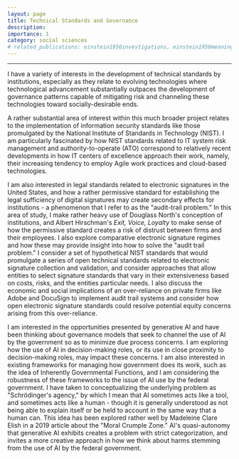 ```yaml
---
layout: page
title: Technical Standards and Governance
description: 
importance: 1
category: social sciences
# related_publications: einstein1956investigations, einstein1950meaning
---
```



<hr>

I have a variety of interests in the development of technical standards by institutions, especially as they relate to evolving technologies where technological advancement substantially outpaces the development of governance patterns capable of mitigating risk and channeling these technologies toward socially-desirable ends.

A rather substantial area of interest within this much broader project relates to the implementation of information security standards like those promulgated by the National Institute of Standards in Technology (NIST). I am particularly fascinated by how NIST standards related to IT system risk management and authority-to-operate (ATO) correspond to relatively recent developments in how IT centers of excellence approach their work, namely, their increasing tendency to employ Agile work practices and cloud-based technologies.

I am also interested in legal standards related to electronic signatures in the United States, and how a rather permissive standard for establishing the legal sufficiency of digital signatures may create secondary effects for institutions - a phenomenon that I refer to as the "audit-trail problem." In this area of study, I make rather heavy use of Douglass North's conception of institutions, and Albert Hirschman's *Exit, Voice, Loyalty* to make sense of how the permissive standard creates a risk of distrust between firms and their employees. I also explore comparative electronic signature regimes and how these may provide insight into how to solve the "audit trail problem." I consider a set of hypothetical NIST standards that would promulgate a series of open technical standards related to electronic signature collection and validation, and consider approaches that allow entities to select signature standards that vary in their extensiveness based on costs, risks, and the entities particular needs. I also discuss the economic and social implications of an over-reliance on private firms like Adobe and DocuSign to implement audit trail systems and consider how open electronic signature standards could resolve potential equity concerns arising from this over-reliance.

I am interested in the opportunities presented by generative AI and have been thinking about governance models that seek to channel the use of AI by the government so as to minimize due process concerns. I am exploring how the use of AI in decision-making roles, or its use in close proximity to decision-making roles, may impact these concerns. I am also interested in existing frameworks for managing how government does its work, such as the idea of Inherently Governmental Functions, and I am considering the robustness of these frameworks to the issue of AI use by the federal government. I have taken to conceptualizing the underlying problem as "Schrödinger's agency," by which I mean that AI sometimes acts like a tool, and sometimes acts like a human - though it is generally understood as not being able to explain itself or be held to account in the same way that a human can. This idea has been explored rather well by Madeleine Clare Elish in a 2019 article about the "Moral Crumple Zone." AI's quasi-autonomy that generative AI exhibits creates a problem with strict categorization, and invites a more creative approach in how we think about harms stemming from the use of AI by the federal government.




